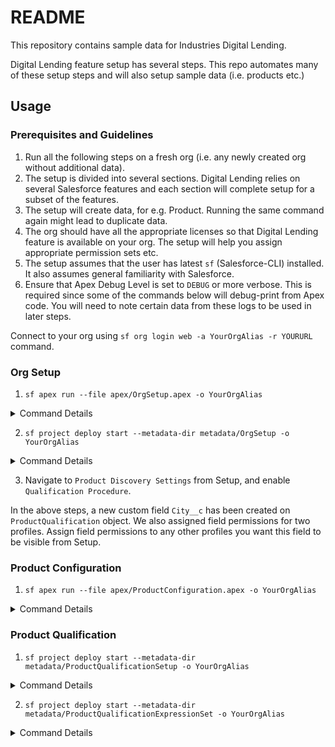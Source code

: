 # README

This repository contains sample data for Industries Digital Lending.

Digital Lending feature setup has several steps. This repo automates many of these setup steps and will also setup sample data (i.e. products etc.)

## Usage

### Prerequisites and Guidelines

1. Run all the following steps on a fresh org (i.e. any newly created org without additional data).
2. The setup is divided into several sections. Digital Lending relies on several Salesforce features and each section will complete setup for a subset of the features.
3. The setup will create data, for e.g. Product. Running the same command again might lead to duplicate data.
4. The org should have all the appropriate licenses so that Digital Lending feature is available on your org. The setup will help you assign appropriate permission sets etc.
5. The setup assumes that the user has latest `sf` (Salesforce-CLI) installed. It also assumes general familiarity with Salesforce.
6. Ensure that Apex Debug Level is set to `DEBUG` or more verbose. This is required since some of the commands below will debug-print from Apex code. You will need to note certain data from these logs to be used in later steps.

Connect to your org using `sf org login web -a YourOrgAlias -r YOURURL` command.

### Org Setup

1. `sf apex run --file apex/OrgSetup.apex -o YourOrgAlias`
<details>
<summary>Command Details</summary>
Creates a custom permission set SampleDigitalLendingClone. 

Assigns this and several other permission sets to the user.
</details>

2. `sf project deploy start --metadata-dir metadata/OrgSetup -o YourOrgAlias`
<details>
<summary>Command Details</summary>
Creates a custom profile: Sample Customer Community Plus Login User Clone.

Creates a custom field City on ProductQualification object. 

Assign fieldpermissions to Admin and Sample Customer Community Plus Login User Clone profiles for the new field.

Enables Context Definition in the org.
</details>

3. Navigate to `Product Discovery Settings` from Setup, and enable `Qualification Procedure`.

In the above steps, a new custom field `City__c` has been created on `ProductQualification` object. We also assigned field permissions for two profiles. Assign field permissions to any other profiles you want this field to be visible from Setup.

### Product Configuration

1. `sf apex run --file apex/ProductConfiguration.apex -o YourOrgAlias`
<details>
<summary>Command Details</summary>
[??] Creates two product qualification records, one for auto loan, and another for personal loan.
</details>

### Product Qualification

1. `sf project deploy start --metadata-dir metadata/ProductQualificationSetup -o YourOrgAlias`
<details>
<summary>Command Details</summary>

Create a Decision Table for Product Qualification.
</details>

2. `sf project deploy start --metadata-dir metadata/ProductQualificationExpressionSet -o YourOrgAlias`
<details>
<summary>Command Details</summary>
Create two expression sets for Product Qualification.
</details>

